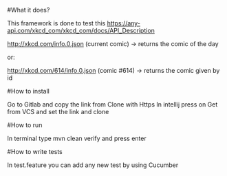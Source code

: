 #What it does?

This framework is done to test this https://any-api.com/xkcd_com/xkcd_com/docs/API_Description

http://xkcd.com/info.0.json (current comic) -> returns the comic of the day

or:

http://xkcd.com/614/info.0.json (comic #614) -> returns the comic given by id

#How to install

Go to Gitlab and copy the link from Clone with Https
In intellij press on Get from VCS and set the link and clone

#How to run

In terminal type mvn clean verify and press enter

#How to write tests

In test.feature you can add any new test by using Cucumber
